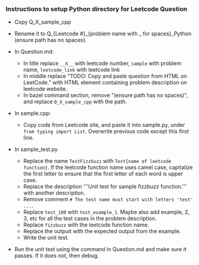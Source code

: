### Instructions to setup Python directory for Leetcode Question
* Copy Q_X_sample_cpp
* Rename it to Q_{Leetcode #}_{problem name with _ for spaces}_Python (ensure path has no spaces).
* In Question.md:
    * In title replace `__X__` with leetcode number, `sample` with problem name, `leetcode_link` with leetcode link
    * In middle replace "TODO: Copy and paste question from HTML on LeetCode." with HTML element containing problem description on leetcode website.
    * In bazel command section, remove "(ensure path has no spaces)", and replace `Q_X_sample_cpp` with the path.


* In sample.cpp:
    * Copy code from Leetcode site, and paste it into sample.py, under `from typing import List`. Overwrite previous code except this first line.
* In sample_test.py
    * Replace the name `TestFizzbuzz` with `Test{name of leetcode function}`. If the leetcode function name uses camel case, capitalize the first letter to ensure that the first letter of each word is upper case.
    * Replace the description '''Unit test for sample fizzbuzz function.''' with another description.
    * Remove comment `# The test name must start with letters 'test' ...`.
    * Replace `test_100` with `test_example_1`. Maybe also add example, 2, 3, etc for all the test cases in the problem description.
    * Replace `fizzbuzz` with the leetcode function name.
    * Replace the outpuit with the expected output from the example.
    * Write the unit test.
* Run the unit test using the command in Question.md and make sure it passes. If it does not, then debug.

    
